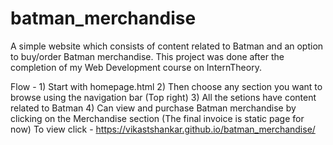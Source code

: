 # batman_merchandise
A simple website which consists of content related to Batman and an option to buy/order Batman merchandise.
This project was done after the completion of my Web Development course on InternTheory.

Flow - 1) Start with homepage.html
       2) Then choose any section you want to browse using the navigation bar (Top right)
       3) All the setions have content related to Batman
       4) Can view and purchase Batman merchandise by clicking on the Merchandise section (The final invoice is static page for now)
       To view click - https://vikastshankar.github.io/batman_merchandise/
       
